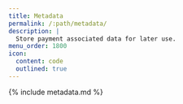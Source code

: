 ```yaml
---
title: Metadata
permalink: /:path/metadata/
description: |
  Store payment associated data for later use.
menu_order: 1800
icon:
  content: code
  outlined: true
---
```


{% include metadata.md %}
